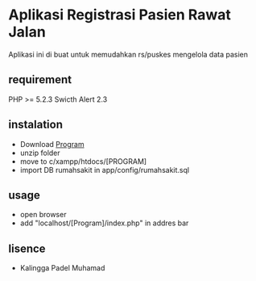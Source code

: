 # Aplikasi Registrasi Pasien Rawat Jalan

Aplikasi ini di buat untuk memudahkan rs/puskes mengelola data pasien

## requirement 

PHP >= 5.2.3
Swicth Alert 2.3

## instalation 

- Download [Program](http://kalinggafadelmuhamad.github.io)
- unzip folder
- move to c/xampp/htdocs/[PROGRAM]
- import DB rumahsakit in app/config/rumahsakit.sql

## usage 

- open browser
- add "localhost/[Program]/index.php" in addres bar

## lisence 

- Kalingga Padel Muhamad


